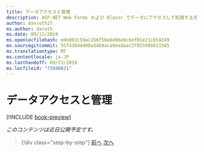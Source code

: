 ```yaml
---
title: データアクセスと管理
description: ASP.NET Web Forms および Blazor でデータにアクセスして処理する方法について説明します。
author: danroth27
ms.author: daroth
ms.date: 09/11/2019
ms.openlocfilehash: ede002c59ac156f56e8d96e6c6ef01e21c854249
ms.sourcegitcommit: 55f438d4d00a34b9aca9eedaac3f85590bb11565
ms.translationtype: MT
ms.contentlocale: ja-JP
ms.lasthandoff: 09/23/2019
ms.locfileid: "73840821"
---
```

# <a name="data-access-and-management"></a>データアクセスと管理

[!INCLUDE [book-preview](../../../includes/book-preview.md)]

*このコンテンツは近日公開予定です。*

<!--
- Entity Framework
- Forms and validation
- Data sources and controls
- Calling web APIs
-->

>[!div class="step-by-step"]
>[前へ](forms-validation.md)
>[次へ](middleware.md)
